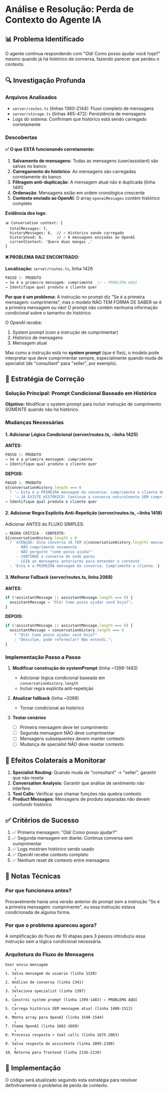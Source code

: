 # Análise e Resolução: Perda de Contexto do Agente IA

## 📊 Problema Identificado

O agente continua respondendo com "Olá! Como posso ajudar você hoje?" mesmo quando já há histórico de conversa, fazendo parecer que perdeu o contexto.

## 🔍 Investigação Profunda

### Arquivos Analisados
- `server/routes.ts` (linhas 1360-2144): Fluxo completo de mensagens
- `server/storage.ts` (linhas 465-472): Persistência de mensagens
- Logs do sistema: Confirmam que histórico está sendo carregado corretamente

### Descobertas

#### ✅ O que ESTÁ funcionando corretamente:
1. **Salvamento de mensagens**: Todas as mensagens (user/assistant) são salvas no banco
2. **Carregamento do histórico**: As mensagens são carregadas corretamente do banco
3. **Filtragem anti-duplicação**: A mensagem atual não é duplicada (linha 1491)
4. **Ordenação**: Mensagens estão em ordem cronológica crescente
5. **Contexto enviado ao OpenAI**: O array `openaiMessages` contém histórico completo

**Evidência dos logs:**
```
📊 Conversation context: {
  totalMessages: 7,
  historyMessages: 6,  // ✓ Histórico sendo carregado
  historyUsed: 6,      // ✓ 6 mensagens enviadas ao OpenAI
  currentContent: 'Quero duas mangas ,'
}
```

#### ❌ PROBLEMA RAIZ ENCONTRADO:

**Localização:** `server/routes.ts`, linha 1426

```typescript
PASSO 1: PRODUTO
→ Se é a primeira mensagem: cumprimente  // ← PROBLEMA AQUI
→ Identifique qual produto o cliente quer
```

**Por que é um problema:**
A instrução no prompt diz "Se é a primeira mensagem: cumprimente", mas o modelo NÃO TEM FORMA DE SABER se é a primeira mensagem ou não! O prompt não contém nenhuma informação condicional sobre o tamanho do histórico.

O OpenAI recebe:
1. System prompt (com a instrução de cumprimentar)
2. Histórico de mensagens
3. Mensagem atual

Mas como a instrução está no **system prompt** (que é fixo), o modelo pode interpretar que deve cumprimentar sempre, especialmente quando muda de specialist (de "consultant" para "seller", por exemplo).

## 🎯 Estratégia de Correção

### Solução Principal: Prompt Condicional Baseado em Histórico

**Objetivo:** Modificar o system prompt para incluir instrução de cumprimento SOMENTE quando não há histórico.

### Mudanças Necessárias

#### 1. Adicionar Lógica Condicional (server/routes.ts, ~linha 1425)

**ANTES:**
```typescript
PASSO 1: PRODUTO
→ Se é a primeira mensagem: cumprimente
→ Identifique qual produto o cliente quer
```

**DEPOIS:**
```typescript
PASSO 1: PRODUTO
${conversationHistory.length === 0 
  ? '→ Esta é a PRIMEIRA mensagem da conversa: cumprimente o cliente de forma amigável' 
  : '→ JÁ EXISTE HISTÓRICO: Continue a conversa naturalmente SEM cumprimentar novamente'}
→ Identifique qual produto o cliente quer
```

#### 2. Adicionar Regra Explícita Anti-Repetição (server/routes.ts, ~linha 1418)

Adicionar ANTES do FLUXO SIMPLES:

```typescript
⚠️ REGRA CRÍTICA - CONTEXTO:
${conversationHistory.length > 0 
  ? `ATENÇÃO: Esta conversa JÁ TEM ${conversationHistory.length} mensagens anteriores!
     - NÃO cumprimente novamente
     - NÃO pergunte "como posso ajudar"
     - CONTINUE a conversa de onde parou
     - LEIA as mensagens anteriores para entender o contexto`
  : 'Esta é a PRIMEIRA mensagem da conversa. Cumprimente o cliente.'}
```

#### 3. Melhorar Fallback (server/routes.ts, linha 2068)

**ANTES:**
```typescript
if (!assistantMessage || assistantMessage.length === 0) {
  assistantMessage = "Olá! Como posso ajudar você hoje?";
}
```

**DEPOIS:**
```typescript
if (!assistantMessage || assistantMessage.length === 0) {
  assistantMessage = conversationHistory.length === 0 
    ? "Olá! Como posso ajudar você hoje?" 
    : "Desculpe, pode reformular? Não entendi.";
}
```

### Implementação Passo a Passo

1. **Modificar construção do systemPrompt** (linha ~1399-1483)
   - Adicionar lógica condicional baseada em `conversationHistory.length`
   - Incluir regra explícita anti-repetição

2. **Atualizar fallback** (linha ~2068)
   - Tornar condicional ao histórico

3. **Testar cenários**
   - [ ] Primeira mensagem deve ter cumprimento
   - [ ] Segunda mensagem NÃO deve cumprimentar
   - [ ] Mensagens subsequentes devem manter contexto
   - [ ] Mudança de specialist NÃO deve resetar contexto

## 🔄 Efeitos Colaterais a Monitorar

1. **Specialist Routing:** Quando muda de "consultant" → "seller", garantir que não reseta
2. **Conversation Analysis:** Garantir que análise de sentimento não interfere
3. **Tool Calls:** Verificar que chamar funções não quebra contexto
4. **Product Messages:** Mensagens de produto separadas não devem confundir histórico

## ✅ Critérios de Sucesso

1. ✅ Primeira mensagem: "Olá! Como posso ajudar?"
2. ✅ Segunda mensagem em diante: Continua conversa sem cumprimentar
3. ✅ Logs mostram histórico sendo usado
4. ✅ OpenAI recebe contexto completo
5. ✅ Nenhum reset de contexto entre mensagens

## 📝 Notas Técnicas

### Por que funcionava antes?
Provavelmente havia uma versão anterior do prompt sem a instrução "Se é a primeira mensagem: cumprimente", ou essa instrução estava condicionada de alguma forma.

### Por que o problema apareceu agora?
A simplificação do fluxo de 10 etapas para 3 passos introduziu essa instrução sem a lógica condicional necessária.

### Arquitetura do Fluxo de Mensagens

```
User envia mensagem
    ↓
1. Salva mensagem do usuário (linha 1320)
    ↓
2. Análise de conversa (linha 1341)
    ↓
3. Seleciona specialist (linha 1397)
    ↓
4. Constrói system prompt (linha 1399-1483) ← PROBLEMA AQUI
    ↓
5. Carrega histórico SEM mensagem atual (linha 1488-1513)
    ↓
6. Monta array para OpenAI (linha 1540-1544)
    ↓
7. Chama OpenAI (linha 1662-1669)
    ↓
8. Processa resposta + tool calls (linha 1675-2063)
    ↓
9. Salva resposta do assistente (linha 2095-2100)
    ↓
10. Retorna para frontend (linha 2136-2139)
```

## 🚀 Implementação

O código será atualizado seguindo esta estratégia para resolver definitivamente o problema de perda de contexto.
